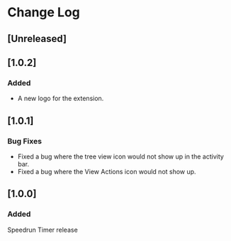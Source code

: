 # Change Log


## [Unreleased]

## [1.0.2]

### Added
- A new logo for the extension.

## [1.0.1]

### Bug Fixes
- Fixed a bug where the tree view icon would not show up in the activity bar.
- Fixed a bug where the View Actions icon would not show up.

## [1.0.0]

### Added
Speedrun Timer release